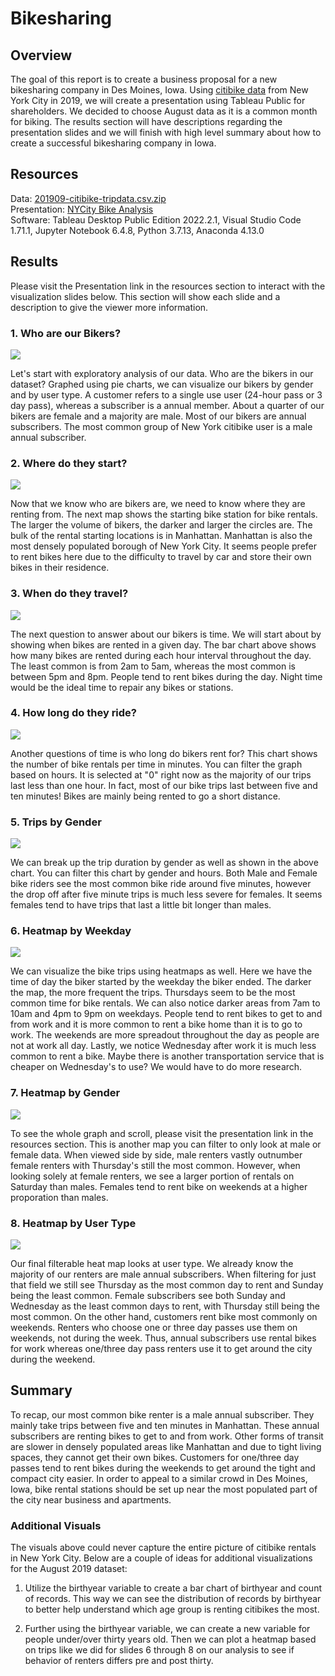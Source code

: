 # Bikesharing
## Overview
The goal of this report is to create a business proposal for a new bikesharing company in Des Moines, Iowa. Using [citibike data](https://s3.amazonaws.com/tripdata/index.html) from New York City in 2019, we will create a presentation using Tableau Public for shareholders. We decided to choose August data as it is a common month for biking. The results section will have descriptions regarding the presentation slides and we will finish with high level summary about how to create a successful bikesharing company in Iowa.

## Resources
Data: [201909-citibike-tripdata.csv.zip](https://s3.amazonaws.com/tripdata/index.html)  
Presentation: [NYCity Bike Analysis](https://public.tableau.com/app/profile/aidan.tank/viz/Module14_Challenge_16632658405360/NYCitiBikes)  
Software: Tableau Desktop Public Edition 2022.2.1, Visual Studio Code 1.71.1, Jupyter Notebook 6.4.8, Python 3.7.13, Anaconda 4.13.0

## Results
Please visit the Presentation link in the resources section to interact with the visualization slides below. This section will show each slide and a description to give the viewer more information.

### 1. Who are our Bikers?
![](Images/Who_are_our_Bikers.PNG)

Let's start with exploratory analysis of our data. Who are the bikers in our dataset? Graphed using pie charts, we can visualize our bikers by gender and by user type. A customer refers to a single use user (24-hour pass or 3 day pass), whereas a subscriber is a annual member. About a quarter of our bikers are female and a majority are male. Most of our bikers are annual subscribers. The most common group of New York citibike user is a male annual subscriber.

### 2. Where do they start?
![](Images/Where_do_they_start.PNG)

Now that we know who are bikers are, we need to know where they are renting from. The next map shows the starting bike station for bike rentals. The larger the volume of bikers, the darker and larger the circles are. The bulk of the rental starting locations is in Manhattan. Manhattan is also the most densely populated borough of New York City. It seems people prefer to rent bikes here due to the difficulty to travel by car and store their own bikes in their residence.

### 3. When do they travel?
![](Images/When_do_they_travel.PNG)

The next question to answer about our bikers is time. We will start about by showing when bikes are rented in a given day. The bar chart above shows how many bikes are rented during each hour interval throughout the day. The least common is from 2am to 5am, whereas the most common is between 5pm and 8pm. People tend to rent bikes during the day. Night time would be the ideal time to repair any bikes or stations.

### 4. How long do they ride?
![](Images/How_long_do_they_ride.PNG)

Another questions of time is who long do bikers rent for? This chart shows the number of bike rentals per time in minutes. You can filter the graph based on hours. It is selected at "0" right now as the majority of our trips last less than one hour. In fact, most of our bike trips last between five and ten minutes! Bikes are mainly being rented to go a short distance.

### 5. Trips by Gender
![](Images/Trips_by_Gender.PNG)

We can break up the trip duration by gender as well as shown in the above chart. You can filter this chart by gender and hours. Both Male and Female bike riders see the most common bike ride around five minutes, however the drop off after five minute trips is much less severe for females. It seems females tend to have trips that last a little bit longer than males.

### 6. Heatmap by Weekday
![](Images/Heatmap_by_Weekday.PNG)

We can visualize the bike trips using heatmaps as well. Here we have the time of day the biker started by the weekday the biker ended. The darker the map, the more frequent the trips. Thursdays seem to be the most common time for bike rentals. We can also notice darker areas from 7am to 10am and 4pm to 9pm on weekdays. People tend to rent bikes to get to and from work and it is more common to rent a bike home than it is to go to work. The weekends are more spreadout throughout the day as people are not at work all day. Lastly, we notice Wednesday after work it is much less common to rent a bike. Maybe there is another transportation service that is cheaper on Wednesday's to use? We would have to do more research.

### 7. Heatmap by Gender
![](Images/Heatmap_by_Gender.PNG)

To see the whole graph and scroll, please visit the presentation link in the resources section. This is another map you can filter to only look at male or female data. When viewed side by side, male renters vastly outnumber female renters with Thursday's still the most common. However, when looking solely at female renters, we see a larger portion of rentals on Saturday than males. Females tend to rent bike on weekends at a higher proporation than males.

### 8. Heatmap by User Type
![](Images/Heatmap_by_User_Type.PNG)

Our final filterable heat map looks at user type. We already know the majority of our renters are male annual subscribers. When filtering for just that field we still see Thursday as the most common day to rent and Sunday being the least common. Female subscribers see both Sunday and Wednesday as the least common days to rent, with Thursday still being the most common. On the other hand, customers rent bike most commonly on weekends. Renters who choose one or three day passes use them on weekends, not during the week. Thus, annual subscribers use rental bikes for work whereas one/three day pass renters use it to get around the city during the weekend.

## Summary
To recap, our most common bike renter is a male annual subscriber. They mainly take trips between five and ten minutes in Manhattan. These annual subscribers are renting bikes to get to and from work. Other forms of transit are slower in densely populated areas like Manhattan and due to tight living spaces, they cannot get their own bikes. Customers for one/three day passes tend to rent bikes during the weekends to get around the tight and compact city easier. In order to appeal to a similar crowd in Des Moines, Iowa, bike rental stations should be set up near the most populated part of the city near business and apartments.

### Additional Visuals
The visuals above could never capture the entire picture of citibike rentals in New York City. Below are a couple of ideas for additional visualizations for the August 2019 dataset:

1. Utilize the birthyear variable to create a bar chart of birthyear and count of records. This way we can see the distribution of records by birthyear to better help understand which age group is renting citibikes the most.

2. Further using the birthyear variable, we can create a new variable for people under/over thirty years old. Then we can plot a heatmap based on trips like we did for slides 6 through 8 on our analysis to see if behavior of renters differs pre and post thirty.
